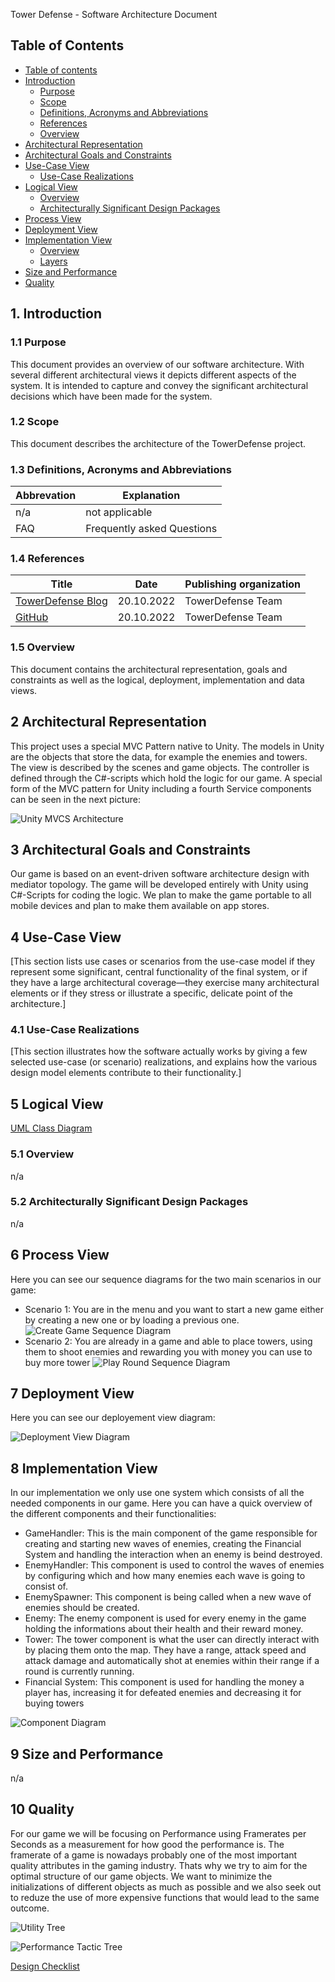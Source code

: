 Tower Defense - Software Architecture Document

## Table of Contents
 - [Table of contents](#table-of-contents)
 - [Introduction](#1-introduction)
    - [Purpose](#11-purpose)
    - [Scope](#12-scope)
    - [Definitions, Acronyms and Abbreviations](#13-definitions-acronyms-and-abbreviations)
    - [References](#14-references)
    - [Overview](#15-overview)
 - [Architectural Representation](#2-architectural-representation)
 - [Architectural Goals and Constraints](#3-architectural-goals-and-constraints)
 - [Use-Case View](#4-use-case-view)
    - [Use-Case Realizations](#41-use-case-realizations)
 - [Logical View](#5-logical-view)
    - [Overview](#51-overview)
    - [Architecturally Significant Design Packages](#52-architecturally-significant-design-packages)
 - [Process View](#6-process-view)
 - [Deployment View](#7-deployment-view)
 - [Implementation View](#8-implementation-view)
    - [Overview](#8-overview)
    - [Layers](#82-layers)
 - [Size and Performance](#9-size-and-performance)
 - [Quality](#10-quality)

## 1. Introduction

### 1.1 Purpose
This document provides an overview of our software architecture. With several different architectural views it depicts different aspects of the system. It is intended to capture and convey the significant architectural decisions which have been made for the system.


### 1.2 Scope
This document describes the architecture of the TowerDefense project.


### 1.3 Definitions, Acronyms and Abbreviations
| Abbrevation | Explanation                            |
| ----------- | -------------------------------------- |
| n/a         | not applicable                         |
| FAQ         | Frequently asked Questions             |

### 1.4 References

| Title                                                              | Date       | Publishing organization   |
| -------------------------------------------------------------------|:----------:| ------------------------- |
| [TowerDefense Blog](https://github.com/argastle/TowerDefense/discussions)   | 20.10.2022 | TowerDefense Team    |
| [GitHub](https://github.com/argastle/TowerDefense)              | 20.10.2022 | TowerDefense Team    |

### 1.5 Overview
This document contains the architectural representation, goals and constraints as well 
as the logical, deployment, implementation and data views.

## 2 Architectural Representation 
This project uses a special MVC Pattern native to Unity. The models in Unity are the objects that store the data, for example the enemies and towers. The view is described by the scenes and game objects. The controller is defined through the C#-scripts which hold the logic for our game. A special form of the MVC pattern for Unity including a fourth Service components can be seen in the next picture:

![Unity MVCS Architecture](https://user-images.githubusercontent.com/64361270/206400556-000309cd-4d7f-4d8a-8b5a-d2cf1e03c727.png)

## 3 Architectural Goals and Constraints 
Our game is based on an event-driven software architecture design with mediator topology. The game will be developed entirely with Unity using C#-Scripts for coding the logic. We plan to make the game portable to all mobile devices and plan to make them available on app stores.

## 4 Use-Case View 
[This section lists use cases or scenarios from the use-case model if they represent some significant, central functionality of the final system, or if they have a large architectural coverage—they exercise many architectural elements or if they stress or illustrate a specific, delicate point of the architecture.]
### 4.1	Use-Case Realizations
[This section illustrates how the software actually works by giving a few selected use-case (or scenario) realizations, and explains how the various design model elements contribute to their functionality.]

## 5 Logical View 
[UML Class Diagram](https://github.com/argastle/TowerDefense/blob/main/Projektmanagement/Uml-Diagram.png)

### 5.1	Overview
n/a
### 5.2	Architecturally Significant Design Packages
n/a

## 6 Process View 
Here you can see our sequence diagrams for the two main scenarios in our game:

 - Scenario 1: You are in the menu and you want to start a new game either by creating a new one or by loading a previous one.
 ![Create Game Sequence Diagram](https://github.com/argastle/TowerDefense/blob/main/Projektmanagement/SequenceDiagrams/Create_Game_Sequence_Diagram.png)
 - Scenario 2: You are already in a game and able to place towers, using them to shoot enemies and rewarding you with money you can use to buy more tower
  ![Play Round Sequence Diagram](https://github.com/argastle/TowerDefense/blob/main/Projektmanagement/SequenceDiagrams/Play_Round_Sequence_Diagram_Updated.png)

## 7 Deployment View 
Here you can see our deployement view diagram: 

![Deployment View Diagram](https://github.com/argastle/TowerDefense/blob/main/Projektmanagement/DeploymentView.png)

## 8 Implementation View 
In our implementation we only use one system which consists of all the needed components in our game. Here you can have a quick overview of the different components and their functionalities:

 - GameHandler: This is the main component of the game responsible for creating and starting new waves of enemies, creating the Financial System and handling                 the interaction when an enemy is beind destroyed.
 - EnemyHandler: This component is used to control the waves of enemies by configuring which and how many enemies each wave is going to consist of.
 - EnemySpawner: This component is being called when a new wave of enemies should be created.
 - Enemy: The enemy component is used for every enemy in the game holding the informations about their health and their reward money.
 - Tower: The tower component is what the user can directly interact with by placing them onto the map. They have a range, attack speed and attack damage and           automatically shot at enemies within their range if a round is currently running.
 - Financial System: This component is used for handling the money a player has, increasing it for defeated enemies and decreasing it for buying towers

![Component Diagram](https://github.com/argastle/TowerDefense/blob/main/Projektmanagement/Component%20Diagram.png)

## 9 Size and Performance
n/a

## 10 Quality 
For our game we will be focusing on Performance using Framerates per Seconds as a measurement for how good the performance is. The framerate of a game is nowadays probably one of the most important quality attributes in the gaming industry. Thats why we try to aim for the optimal structure of our game objects. We want to minimize the initializations of different objects as much as possible and we also seek out to reduze the use of more expensive functions that would lead to the same outcome.

![Utility Tree](https://github.com/argastle/TowerDefense/blob/main/Projektmanagement/Utility%20Tree.png)

![Performance Tactic Tree](https://github.com/argastle/TowerDefense/blob/main/Projektmanagement/PerformanceTacticsHighlights.png)

[Design Checklist](https://github.com/argastle/TowerDefense/blob/main/Projektmanagement/Design%20Checklist%20for%20Performance.md)
